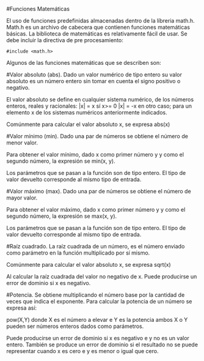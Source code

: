 #Funciones Matemáticas

El uso de funciones predefinidas almacenadas dentro de la líbreria math.h. Math.h es un archivo de cabecera que contienen funciones matemáticas básicas. La biblioteca de matemáticas es relativamente fácil de usar. Se debe incluir la directiva de pre procesamiento:

`#include <math.h>`

Algunos de las funciones matemáticas que se describen son:

#Valor absoluto (abs). 
Dado un valor numérico de tipo entero su valor absoluto es un número entero sin tomar en cuenta el signo positivo o negativo.

El valor absoluto se define en cualquier sistema numérico, de los números enteros, reales y racionales:
|x| = x sí x>= 0
|x| = -x en otro caso; para un elemento x de los sistemas numéricos anteriormente indicados.

Comúnmente para calcular el valor absoluto x, se expresa abs(x)

#Valor mínimo (min). 
Dado una par de números se obtiene el número de menor valor.

Para obtener el valor mínimo, dado x como primer número y y como el segundo número, la expresión se  min(x, y).

Los parámetros que se pasan a la función son de tipo entero. El tipo de valor devuelto corresponde al mismo tipo de entrada.

#Valor máximo (max). 
Dado una par de números se obtiene el número de mayor valor.

Para obtener el valor máximo, dado x como primer número y y como el segundo número, la expresión se  max(x, y).

Los parámetros que se pasan a la función son de tipo entero. El tipo de valor devuelto corresponde al mismo tipo de entrada.

#Raíz cuadrado. 
La raíz cuadrada de un número, es el número enviado como parámetro en la función multiplicado por sí mismo. 

Comúnmente para calcular el valor absoluto x, se expresa sqrt(x)

Al calcular la raíz cuadrada del valor no negativo de x. Puede producirse un error de dominio si x es negativo.

#Potencia. 
Se obtiene multiplicando el número base por la cantidad de veces que indica el exponente. Para calcular la potencia de un número se expresa así:  

pow(X,Y) donde X es el número a elevar e Y es la potencia ambos X o Y pueden ser números enteros dados como parámetros.

Puede producirse un error de dominio si x es negativo e y no es un valor entero. También se produce un error de dominio si el resultado no se puede representar cuando x es cero e y es menor o igual que cero.